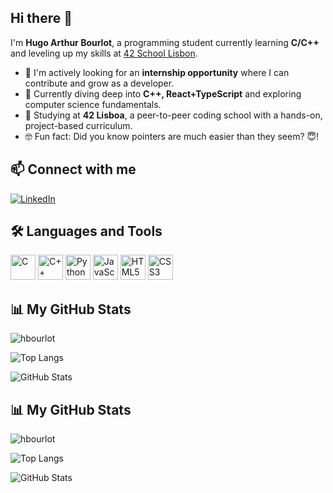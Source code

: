 ## Hi there 👋

<!--
**hbourlot/hbourlot** is a ✨ _special_ ✨ repository because its `README.md` (this file) appears on your GitHub profile.

Here are some ideas to get you started:

- 🔭 I’m currently working on ...
- 🌱 I’m currently learning ...
- 👯 I’m looking to collaborate on ...
- 🤔 I’m looking for help with ...
- 💬 Ask me about ...
- 📫 How to reach me: ...
- 😄 Pronouns: ...
- ⚡ Fun fact: ...
-->

I'm **Hugo Arthur Bourlot**, a programming student currently learning **C/C++** and leveling up my skills at [42 School Lisbon](https://42lisboa.com/).

- 🎯 I'm actively looking for an **internship opportunity** where I can contribute and grow as a developer.
- 🌱 Currently diving deep into **C++, React+TypeScript** and exploring computer science fundamentals.
- 🏫 Studying at **42 Lisboa**, a peer-to-peer coding school with a hands-on, project-based curriculum.
- 🤓 Fun fact: Did you know pointers are much easier than they seem? 😇!


## 📫 Connect with me

[![LinkedIn](https://img.shields.io/badge/-LinkedIn-blue?style=for-the-badge&logo=linkedin&logoColor=white)](https://www.linkedin.com/in/hbourlot)

## 🛠️ Languages and Tools

<p align="left">
  <img src="https://cdn.jsdelivr.net/gh/devicons/devicon/icons/c/c-original.svg" alt="C" width="40" height="40"/>
  <img src="https://cdn.jsdelivr.net/gh/devicons/devicon/icons/cplusplus/cplusplus-original.svg" alt="C++" width="40" height="40"/>
  <img src="https://cdn.jsdelivr.net/gh/devicons/devicon/icons/python/python-original.svg" alt="Python" width="40" height="40"/>
  <img src="https://cdn.jsdelivr.net/gh/devicons/devicon/icons/javascript/javascript-original.svg" alt="JavaScript" width="40" height="40"/>
  <img src="https://cdn.jsdelivr.net/gh/devicons/devicon/icons/html5/html5-original.svg" alt="HTML5" width="40" height="40"/>
  <img src="https://cdn.jsdelivr.net/gh/devicons/devicon/icons/css3/css3-original.svg" alt="CSS3" width="40" height="40"/>
</p>

## 📊 My GitHub Stats

<p align="left">
  <img src="https://komarev.com/ghpvc/?username=hbourlot&label=Profile%20views&color=0e75b6&style=flat" alt="hbourlot" />
</p>

<p align="left">
  <img src="https://github-readme-stats.vercel.app/api/top-langs/?username=hbourlot&layout=compact&theme=tokyonight" alt="Top Langs" />
</p>

<p align="left">
  <img src="https://github-readme-stats.vercel.app/api?username=hbourlot&show_icons=true&locale=en&theme=tokyonight" alt="GitHub Stats" />
</p>


## 📊 My GitHub Stats

<p align="left">
  <img src="https://komarev.com/ghpvc/?username=hbourlot&label=Profile%20views&color=0e75b6&style=flat" alt="hbourlot" />
</p>

<p align="left">
  <img src="https://your-vercel-app.vercel.app/api/top-langs/?username=hbourlot&layout=compact&theme=tokyonight" alt="Top Langs" />
</p>

<p align="left">
  <img src="https://your-vercel-app.vercel.app/api?username=hbourlot&show_icons=true&locale=en&theme=tokyonight" alt="GitHub Stats" />
</p>
